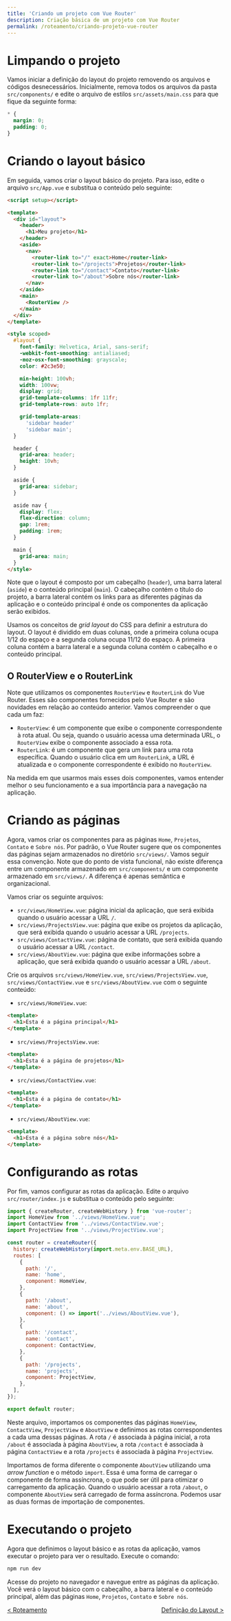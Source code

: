 ```yaml
---
title: 'Criando um projeto com Vue Router'
description: Criação básica de um projeto com Vue Router
permalink: /roteamento/criando-projeto-vue-router
---
```


# Limpando o projeto

Vamos iniciar a definição do layout do projeto removendo os arquivos e códigos desnecessários. Inicialmente, remova todos os arquivos da pasta `src/components/` e edite o arquivo de estilos `src/assets/main.css` para que fique da seguinte forma:

```css
* {
  margin: 0;
  padding: 0;
}
```

# Criando o layout básico

Em seguida, vamos criar o layout básico do projeto. Para isso, edite o arquivo `src/App.vue` e substitua o conteúdo pelo seguinte:

```html
<script setup></script>

<template>
  <div id="layout">
    <header>
      <h1>Meu projeto</h1>
    </header>
    <aside>
      <nav>
        <router-link to="/" exact>Home</router-link>
        <router-link to="/projects">Projetos</router-link>
        <router-link to="/contact">Contato</router-link>
        <router-link to="/about">Sobre nós</router-link>
      </nav>
    </aside>
    <main>
      <RouterView />
    </main>
  </div>
</template>

<style scoped>
  #layout {
    font-family: Helvetica, Arial, sans-serif;
    -webkit-font-smoothing: antialiased;
    -moz-osx-font-smoothing: grayscale;
    color: #2c3e50;

    min-height: 100vh;
    width: 100vw;
    display: grid;
    grid-template-columns: 1fr 11fr;
    grid-template-rows: auto 1fr;

    grid-template-areas:
      'sidebar header'
      'sidebar main';
  }

  header {
    grid-area: header;
    height: 10vh;
  }

  aside {
    grid-area: sidebar;
  }

  aside nav {
    display: flex;
    flex-direction: column;
    gap: 1rem;
    padding: 1rem;
  }

  main {
    grid-area: main;
  }
</style>
```

Note que o layout é composto por um cabeçalho (`header`), uma barra lateral (`aside`) e o conteúdo principal (`main`). O cabeçalho contém o título do projeto, a barra lateral contém os links para as diferentes páginas da aplicação e o conteúdo principal é onde os componentes da aplicação serão exibidos.

Usamos os conceitos de _grid layout_ do CSS para definir a estrutura do layout. O layout é dividido em duas colunas, onde a primeira coluna ocupa 1/12 do espaço e a segunda coluna ocupa 11/12 do espaço. A primeira coluna contém a barra lateral e a segunda coluna contém o cabeçalho e o conteúdo principal.

## O RouterView e o RouterLink

Note que utilizamos os componentes `RouterView` e `RouterLink` do Vue Router. Esses são componentes fornecidos pelo Vue Router e são novidades em relação ao conteúdo anterior. Vamos compreender o que cada um faz:

- `RouterView`: é um componente que exibe o componente correspondente à rota atual. Ou seja, quando o usuário acessa uma determinada URL, o `RouterView` exibe o componente associado a essa rota.
- `RouterLink`: é um componente que gera um link para uma rota específica. Quando o usuário clica em um `RouterLink`, a URL é atualizada e o componente correspondente é exibido no `RouterView`.

Na medida em que usarmos mais esses dois componentes, vamos entender melhor o seu funcionamento e a sua importância para a navegação na aplicação.

# Criando as páginas

Agora, vamos criar os componentes para as páginas `Home`, `Projetos`, `Contato` e `Sobre nós`. Por padrão, o Vue Router sugere que os componentes das páginas sejam armazenados no diretório `src/views/`. Vamos seguir essa convenção. Note que do ponto de vista funcional, não existe diferença entre um componente armazenado em `src/components/` e um componente armazenado em `src/views/`. A diferença é apenas semântica e organizacional.

Vamos criar os seguinte arquivos:

- `src/views/HomeView.vue`: página inicial da aplicação, que será exibida quando o usuário acessar a URL `/`.
- `src/views/ProjectsView.vue`: página que exibe os projetos da aplicação, que será exibida quando o usuário acessar a URL `/projects`.
- `src/views/ContactView.vue`: página de contato, que será exibida quando o usuário acessar a URL `/contact`.
- `src/views/AboutView.vue`: página que exibe informações sobre a aplicação, que será exibida quando o usuário acessar a URL `/about`.

Crie os arquivos `src/views/HomeView.vue`, `src/views/ProjectsView.vue`, `src/views/ContactView.vue` e `src/views/AboutView.vue` com o seguinte conteúdo:

- `src/views/HomeView.vue`:

```html
<template>
  <h1>Esta é a página principal</h1>
</template>
```

- `src/views/ProjectsView.vue`:

```html
<template>
  <h1>Esta é a página de projetos</h1>
</template>
```

- `src/views/ContactView.vue`:

```html
<template>
  <h1>Esta é a página de contato</h1>
</template>
```

- `src/views/AboutView.vue`:

```html
<template>
  <h1>Esta é a página sobre nós</h1>
</template>
```

# Configurando as rotas

Por fim, vamos configurar as rotas da aplicação. Edite o arquivo `src/router/index.js` e substitua o conteúdo pelo seguinte:

```javascript
import { createRouter, createWebHistory } from 'vue-router';
import HomeView from '../views/HomeView.vue';
import ContactView from '../views/ContactView.vue';
import ProjectView from '../views/ProjectView.vue';

const router = createRouter({
  history: createWebHistory(import.meta.env.BASE_URL),
  routes: [
    {
      path: '/',
      name: 'home',
      component: HomeView,
    },
    {
      path: '/about',
      name: 'about',
      component: () => import('../views/AboutView.vue'),
    },
    {
      path: '/contact',
      name: 'contact',
      component: ContactView,
    },
    {
      path: '/projects',
      name: 'projects',
      component: ProjectView,
    },
  ],
});

export default router;
```

Neste arquivo, importamos os componentes das páginas `HomeView`, `ContactView`, `ProjectView` e `AboutView` e definimos as rotas correspondentes a cada uma dessas páginas. A rota `/` é associada à página inicial, a rota `/about` é associada à página `AboutView`, a rota `/contact` é associada à página `ContactView` e a rota `/projects` é associada à página `ProjectView`.

Importamos de forma diferente o componente `AboutView` utilizando uma _arrow function_ e o método `import`. Essa é uma forma de carregar o componente de forma assíncrona, o que pode ser útil para otimizar o carregamento da aplicação. Quando o usuário acessar a rota `/about`, o componente `AboutView` será carregado de forma assíncrona. Podemos usar as duas formas de importação de componentes.

# Executando o projeto

Agora que definimos o layout básico e as rotas da aplicação, vamos executar o projeto para ver o resultado. Execute o comando:

```bash
npm run dev
```

Acesse do projeto no navegador e navegue entre as páginas da aplicação. Você verá o layout básico com o cabeçalho, a barra lateral e o conteúdo principal, além das páginas `Home`, `Projetos`, `Contato` e `Sobre nós`.

<span style="display: flex; justify-content: space-between;"><span>[&lt; Roteamento](. 'Início')</span> <span>[Definição do Layout &gt;](layout.html 'Próximo')</span></span>
